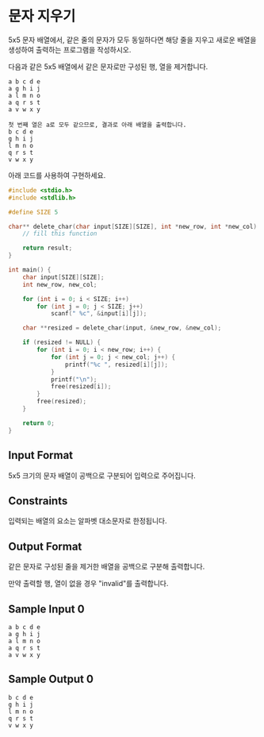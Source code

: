 # 문자 지우기

5x5 문자 배열에서, 같은 줄의 문자가 모두 동일하다면 해당 줄을 지우고 새로운 배열을 생성하여 출력하는 프로그램을 작성하시오.

다음과 같은 5x5 배열에서 같은 문자로만 구성된 행, 열을 제거합니다.

```
a b c d e
a g h i j
a l m n o
a q r s t
a v w x y

첫 번째 열은 a로 모두 같으므로, 결과로 아래 배열을 출력합니다.
b c d e
g h i j
l m n o
q r s t
v w x y
```

아래 코드를 사용하여 구현하세요.

```c
#include <stdio.h>
#include <stdlib.h>

#define SIZE 5

char** delete_char(char input[SIZE][SIZE], int *new_row, int *new_col) {
    // fill this function

    return result;
}

int main() {
    char input[SIZE][SIZE];
    int new_row, new_col;

    for (int i = 0; i < SIZE; i++)
        for (int j = 0; j < SIZE; j++)
            scanf(" %c", &input[i][j]);

    char **resized = delete_char(input, &new_row, &new_col);

    if (resized != NULL) {
        for (int i = 0; i < new_row; i++) {
            for (int j = 0; j < new_col; j++) {
                printf("%c ", resized[i][j]);
            }
            printf("\n");
            free(resized[i]);
        }
        free(resized);
    }

    return 0;
}
```

## Input Format

5x5 크기의 문자 배열이 공백으로 구분되어 입력으로 주어집니다.

## Constraints

입력되는 배열의 요소는 알파벳 대소문자로 한정됩니다.

## Output Format

같은 문자로 구성된 줄을 제거한 배열을 공백으로 구분해 출력합니다.

만약 출력할 행, 열이 없을 경우 "invalid"를 출력합니다.

## Sample Input 0
```
a b c d e
a g h i j
a l m n o
a q r s t
a v w x y
```
## Sample Output 0
```
b c d e
g h i j
l m n o
q r s t
v w x y
```